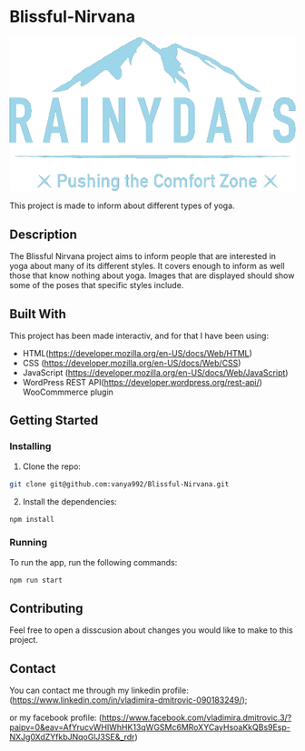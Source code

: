 # Blissful-Nirvana

![image](images/logo_lg.png)

This project is made to inform about different types of yoga.

## Description
The Blissful Nirvana project aims to inform people that are interested in yoga about many of its different styles. It covers enough to inform as well those that know nothing about yoga. Images that are displayed should show some of the poses that specific styles include.

## Built With

This project has been made interactiv, and for that I have been using:

- HTML(https://developer.mozilla.org/en-US/docs/Web/HTML)
- CSS (https://developer.mozilla.org/en-US/docs/Web/CSS)
- JavaScript (https://developer.mozilla.org/en-US/docs/Web/JavaScript)
- WordPress REST API(https://developer.wordpress.org/rest-api/) WooCommmerce plugin

## Getting Started

### Installing

1. Clone the repo:

```bash
git clone git@github.com:vanya992/Blissful-Nirvana.git
```

2. Install the dependencies:

```bash
npm install
```

### Running

To run the app, run the following commands:

```bash
npm run start
```

## Contributing

Feel free to open a disscusion about changes you would like to make to this project.

## Contact


You can contact me through my linkedin profile: (https://www.linkedin.com/in/vladimira-dmitrovic-090183249/);

or my facebook profile: (https://www.facebook.com/vladimira.dmitrovic.3/?paipv=0&eav=AfYrucvWHIWhHK13qWGSMc6MRoXYCayHsoaKkQBs9Esp-NXJg0XdZYfkbJNqoGlJ3SE&_rdr)

